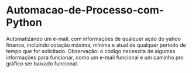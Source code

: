 # Automacao-de-Processo-com-Python
Automatizando um e-mail, com informações de qualquer ação do yahoo finance, incluindo cotação máxima, mínima e atual de qualquer período de tempo que for solicitado.
Observação: o código necessita de algumas informações para funcionar, como um e-mail funcional e um caminho pro gráfico ser baixado funcional.
